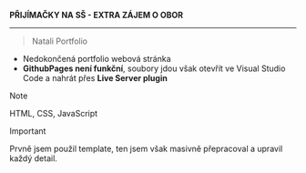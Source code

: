 **PŘIJÍMAČKY NA SŠ - EXTRA ZÁJEM O OBOR**
****
> Natali Portfolio

- Nedokončená portfolio webová stránka
- **GithubPages není funkční**, soubory jdou však otevřít ve Visual Studio Code a nahrát přes **Live Server plugin**


> [!NOTE]
> HTML, CSS, JavaScript

> [!IMPORTANT]
> Prvně jsem použil template, ten jsem však masivně přepracoval a upravil každý detail.
